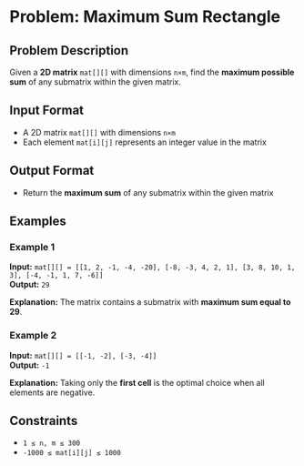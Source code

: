 
# Problem: Maximum Sum Rectangle

## Problem Description
Given a **2D matrix** `mat[][]` with dimensions `n×m`, find the **maximum possible sum** of any submatrix within the given matrix.

## Input Format

- A 2D matrix `mat[][]` with dimensions `n×m`
- Each element `mat[i][j]` represents an integer value in the matrix

## Output Format

- Return the **maximum sum** of any submatrix within the given matrix

## Examples

### Example 1
**Input:** `mat[][] = [[1, 2, -1, -4, -20], [-8, -3, 4, 2, 1], [3, 8, 10, 1, 3], [-4, -1, 1, 7, -6]]`<br/>
**Output:** `29`<br/>

**Explanation:** The matrix contains a submatrix with **maximum sum equal to 29**.

### Example 2
**Input:** `mat[][] = [[-1, -2], [-3, -4]]`<br/>
**Output:** `-1`<br/>

**Explanation:** Taking only the **first cell** is the optimal choice when all elements are negative.

## Constraints
- `1 ≤ n, m ≤ 300`
- `-1000 ≤ mat[i][j] ≤ 1000`

